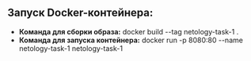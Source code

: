 ## Запуск Docker-контейнера:

- <b>Команда для сборки образа:</b> docker build --tag netology-task-1 .
- <b>Команда для запуска контейнера:</b> docker run -p 8080:80 --name netology-task-1 netology-task-1